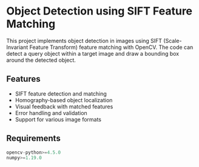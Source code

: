 # Object Detection using SIFT Feature Matching

This project implements object detection in images using SIFT (Scale-Invariant Feature Transform) feature matching with OpenCV. The code can detect a query object within a target image and draw a bounding box around the detected object.

## Features

- SIFT feature detection and matching
- Homography-based object localization
- Visual feedback with matched features
- Error handling and validation
- Support for various image formats

## Requirements

```python
opencv-python>=4.5.0
numpy>=1.19.0
